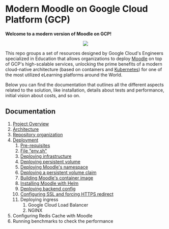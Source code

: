 # Modern Moodle on Google Cloud Platform (GCP)

**Welcome to a modern version of Moodle on GCP!**

<p align="center">
    <img src="img/moodle-gcp.png">
</p>

This repo groups a set of resources designed by Google Cloud's Engineers specialized in Education that allows organizations to deploy [Moodle](https://moodle.com/) on top of GCP's high-scalable services, unlocking the prime benefits of a modern cloud-native architecture (based on containers and [Kubernetes](https://kubernetes.io/)) for one of the most utilized eLearning platforms around the World.

Below you can find the documentation that outlines all the different aspects related to the solution, like installation, details about tests and performance, initial vision about costs, and so on.

## Documentation

1. [Project Overview](docs/project-overview.md)
2. [Architecture](docs/architecture.md)
3. [Repository organization](docs/repository-organization.md)
4. [Deployment](docs/deployment.md)
   1. [Pre-requisites](docs/pre-requisites.md)
   2. [File "env.sh"](docs/file-env-sh.md)
   3. [Deploying infrastructure](docs/deploying-infrastructure.md)
   4. [Deploying persistent volume](docs/deploying-persistent-volume.md)
   5. [Deploying Moodle's namespace](docs/deploying-namespace.md)
   6. [Deploying a persistent volume claim](docs/deploying-persistent-volume-claim.md)
   7. [Building Moodle's container image](docs/building-moodle-image.md)
   8. [Installing Moodle with Helm](docs/install-moodle-helm.md)
   9. [Deploying backend config](docs/deploying-backend-config.md)
   10. [Configuring SSL and forcing HTTPS redirect](docs/provisioning-certificate-forcing-https.md)
   11. Deploying ingress
       1.  Google Cloud Load Balancer
       2.  NGINX
5.  Configuring Redis Cache with Moodle
6. Running benchmarks to check the performance